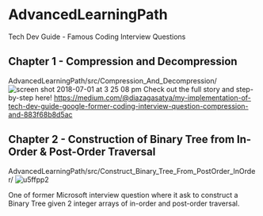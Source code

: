 # AdvancedLearningPath
Tech Dev Guide - Famous Coding Interview Questions
## Chapter 1 - Compression and Decompression
AdvancedLearningPath/src/Compression_And_Decompression/
![screen shot 2018-07-01 at 3 25 08 pm](https://user-images.githubusercontent.com/28573815/42295679-bcbaaad2-7fa1-11e8-8fa4-d4aa3149f5bc.png)
Check out the full story and step-by-step here! 
https://medium.com/@diazagasatya/my-implementation-of-tech-dev-guide-google-former-coding-interview-question-compression-and-883f68b8d5ac
## Chapter 2 - Construction of Binary Tree from In-Order & Post-Order Traversal
AdvancedLearningPath/src/Construct_Binary_Tree_From_PostOrder_InOrder/
![u5ffpp2](https://user-images.githubusercontent.com/28573815/42431914-01bfaaca-82fd-11e8-9972-1f0af25842f0.png)
<p>One of former Microsoft interview question where it ask to construct a Binary Tree given 2 integer arrays of in-order and post-order traversal.</p>


